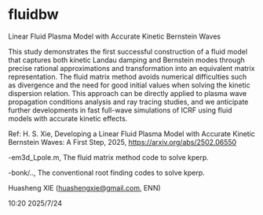 # fluidbw
Linear Fluid Plasma Model with Accurate Kinetic Bernstein Waves

This study demonstrates the first successful construction of a fluid model that captures both kinetic Landau damping and Bernstein modes through precise rational approximations and transformation into an equivalent matrix representation. The fluid matrix method avoids numerical difficulties such as divergence and the need for good initial values when solving the kinetic dispersion relation. This approach can be directly applied to plasma wave propagation conditions analysis and ray tracing studies, and we anticipate further developments in fast full-wave simulations of ICRF using fluid models with accurate kinetic effects. 

Ref: H. S. Xie, Developing a Linear Fluid Plasma Model with Accurate Kinetic Bernstein Waves: A First Step, 2025, https://arxiv.org/abs/2502.06550

-em3d_Lpole.m, The fluid matrix method code to solve kperp. 

-bonk/.., The conventional root finding codes to solve kperp.


Huasheng XIE (huashengxie@gmail.com, ENN)

10:20 2025/7/24
